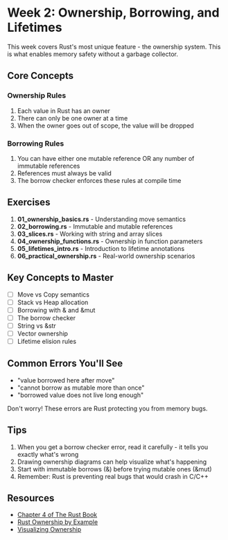 # Week 2: Ownership, Borrowing, and Lifetimes

This week covers Rust's most unique feature - the ownership system. This is what enables memory safety without a garbage collector.

## Core Concepts

### Ownership Rules
1. Each value in Rust has an owner
2. There can only be one owner at a time
3. When the owner goes out of scope, the value will be dropped

### Borrowing Rules
1. You can have either one mutable reference OR any number of immutable references
2. References must always be valid
3. The borrow checker enforces these rules at compile time

## Exercises

1. **01_ownership_basics.rs** - Understanding move semantics
2. **02_borrowing.rs** - Immutable and mutable references
3. **03_slices.rs** - Working with string and array slices
4. **04_ownership_functions.rs** - Ownership in function parameters
5. **05_lifetimes_intro.rs** - Introduction to lifetime annotations
6. **06_practical_ownership.rs** - Real-world ownership scenarios

## Key Concepts to Master

- [ ] Move vs Copy semantics
- [ ] Stack vs Heap allocation
- [ ] Borrowing with & and &mut
- [ ] The borrow checker
- [ ] String vs &str
- [ ] Vector ownership
- [ ] Lifetime elision rules

## Common Errors You'll See

- "value borrowed here after move"
- "cannot borrow as mutable more than once"
- "borrowed value does not live long enough"

Don't worry! These errors are Rust protecting you from memory bugs.

## Tips

1. When you get a borrow checker error, read it carefully - it tells you exactly what's wrong
2. Drawing ownership diagrams can help visualize what's happening
3. Start with immutable borrows (&) before trying mutable ones (&mut)
4. Remember: Rust is preventing real bugs that would crash in C/C++

## Resources

- [Chapter 4 of The Rust Book](https://doc.rust-lang.org/book/ch04-00-understanding-ownership.html)
- [Rust Ownership by Example](https://doc.rust-lang.org/rust-by-example/scope.html)
- [Visualizing Ownership](https://rufflewind.com/img/rust-move-copy-borrow.png)